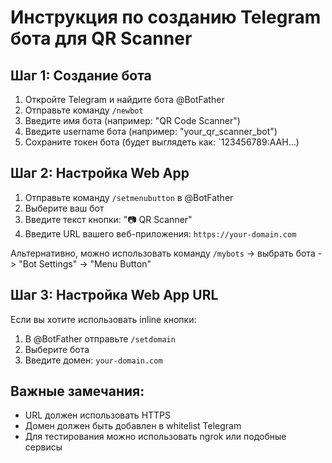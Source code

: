 # Инструкция по созданию Telegram бота для QR Scanner

## Шаг 1: Создание бота

1. Откройте Telegram и найдите бота @BotFather
2. Отправьте команду `/newbot`
3. Введите имя бота (например: "QR Code Scanner")
4. Введите username бота (например: "your_qr_scanner_bot")
5. Сохраните токен бота (будет выглядеть как: `123456789:AAH...)

## Шаг 2: Настройка Web App

1. Отправьте команду `/setmenubutton` в @BotFather
2. Выберите ваш бот
3. Введите текст кнопки: "📷 QR Scanner"
4. Введите URL вашего веб-приложения: `https://your-domain.com`

Альтернативно, можно использовать команду `/mybots` -> выбрать бота -> "Bot Settings" -> "Menu Button"

## Шаг 3: Настройка Web App URL

Если вы хотите использовать inline кнопки:

1. В @BotFather отправьте `/setdomain`
2. Выберите бота
3. Введите домен: `your-domain.com`

## Важные замечания:

- URL должен использовать HTTPS
- Домен должен быть добавлен в whitelist Telegram
- Для тестирования можно использовать ngrok или подобные сервисы
